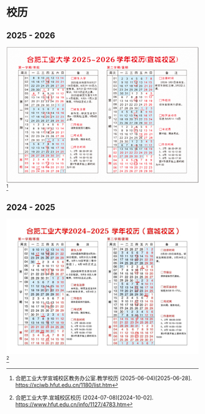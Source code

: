 # 校历

## 2025 - 2026

![2025-2026](./media/2025-2026.png)[^1]

## 2024 - 2025

![2024-2025](./media/2024-2025.jpg)[^2]

[^1]: 合肥工业大学宣城校区教务办公室.教学校历 (2025-06-04)\[2025-06-28].  
<https://xcjwb.hfut.edu.cn/1180/list.htm>

[^2]: 合肥工业大学.宣城校区校历 (2024-07-08)\[2024-10-02].  
<https://www.hfut.edu.cn/info/1127/4783.htm>
